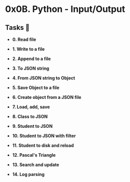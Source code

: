 # 0x0B. Python - Input/Output

## Tasks :page_with_curl:

- **0. Read file**

- **1. Write to a file**

- **2. Append to a file**

- **3. To JSON string**

- **4. From JSON string to Object**

- **5. Save Object to a file**

- **6. Create object from a JSON file**

- **7. Load, add, save**

- **8. Class to JSON**

- **9. Student to JSON**

- **10. Student to JSON with filter**
- **11. Student to disk and reload**

- **12. Pascal's Triangle**

- **13. Search and update**


- **14. Log parsing**


